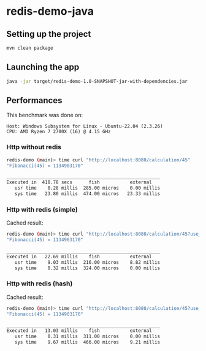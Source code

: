 # redis-demo-java

## Setting up the project

```bash
mvn clean package
```

## Launching the app

```bash
java -jar target/redis-demo-1.0-SNAPSHOT-jar-with-dependencies.jar
```

## Performances

This benchmark was done on:
```
Host: Windows Subsystem for Linux - Ubuntu-22.04 (2.3.26)
CPU: AMD Ryzen 7 2700X (16) @ 4.15 GHz
```

### Http without redis

```bash
redis-demo (main)> time curl "http://localhost:8080/calculation/45"
"Fibonacci(45) = 1134903170"

________________________________________________________
Executed in  418.78 secs      fish           external
   usr time    0.28 millis  285.00 micros    0.00 millis
   sys time   23.80 millis  474.00 micros   23.33 millis
```

### Http with redis (simple)

Cached result:
```bash
redis-demo (main)> time curl "http://localhost:8080/calculation/45?use_redis=true"
"Fibonacci(45) = 1134903170"

________________________________________________________
Executed in   22.69 millis    fish           external
   usr time    9.03 millis  216.00 micros    8.82 millis
   sys time    0.32 millis  324.00 micros    0.00 millis
```

### Http with redis (hash)

Cached result:
```bash
redis-demo (main)> time curl "http://localhost:8080/calculation/45?use_redis=true&use_redis_hash=true"
"Fibonacci(45) = 1134903170"

________________________________________________________
Executed in   13.03 millis    fish           external
   usr time    0.31 millis  311.00 micros    0.00 millis
   sys time    9.67 millis  466.00 micros    9.21 millis
```
